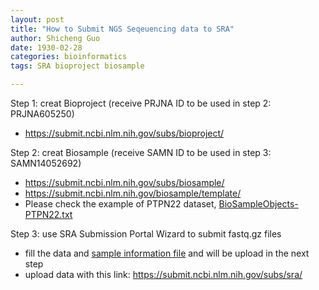 ```yaml
---
layout: post
title: "How to Submit NGS Seqeuencing data to SRA"
author: Shicheng Guo
date: 1930-02-28
categories: bioinformatics
tags: SRA bioproject biosample

---
```


Step 1: creat Bioproject (receive PRJNA ID to be used in step 2:  PRJNA605250)

* https://submit.ncbi.nlm.nih.gov/subs/bioproject/

Step 2: creat Biosample (receive SAMN ID to be used in step 3: SAMN14052692)

* https://submit.ncbi.nlm.nih.gov/subs/biosample/
* https://submit.ncbi.nlm.nih.gov/biosample/template/
* Please check the example of PTPN22 dataset, [BioSampleObjects-PTPN22.txt](https://raw.githubusercontent.com/Shicheng-Guo/Shicheng-Guo.Github.io/master/documents/BioSampleObjects-PTPN22.txt)

Step 3: use SRA Submission Portal Wizard to submit fastq.gz files

* fill the data and [sample information file](https://raw.githubusercontent.com/Shicheng-Guo/Shicheng-Guo.Github.io/master/documents/SRA_metadata_acc_biosample_submit-PTNP22.txt) and will be upload in the next step
* upload data with this link: https://submit.ncbi.nlm.nih.gov/subs/sra/



